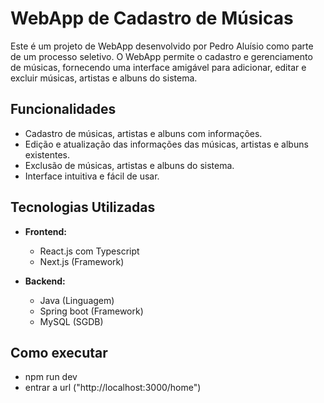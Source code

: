 # WebApp de Cadastro de Músicas

Este é um projeto de WebApp desenvolvido por Pedro Aluísio como parte de um processo seletivo. O WebApp permite o cadastro e gerenciamento de músicas, 
fornecendo uma interface amigável para adicionar, editar e excluir músicas, artistas e albuns do sistema.

## Funcionalidades

- Cadastro de músicas, artistas e albuns com informações.
- Edição e atualização das informações das músicas, artistas e albuns existentes.
- Exclusão de músicas, artistas e albuns do sistema.
- Interface intuitiva e fácil de usar.

## Tecnologias Utilizadas

- **Frontend:**
  - React.js com Typescript
  - Next.js (Framework)


- **Backend:**
  - Java (Linguagem)
  - Spring boot (Framework)
  - MySQL (SGDB)

## Como executar
 - npm run dev
 - entrar a url ("http://localhost:3000/home")
